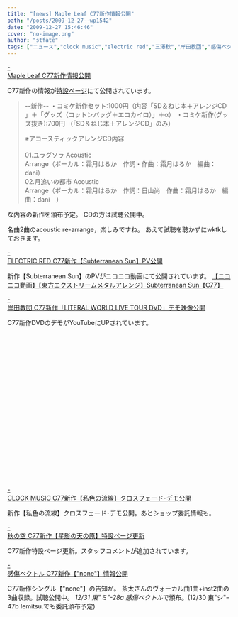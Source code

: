 ```yaml
---
title: "[news] Maple Leaf C77新作情報公開"
path: "/posts/2009-12-27--wp1542"
date: "2009-12-27 15:46:46"
cover: "no-image.png"
author: "stfate"
tags: ["ニュース","clock music","electric red","三澤秋","岸田教団","感傷ベクトル","霜月はるか"]
---
```


<style type="text/css">
<!--
p {white-space: pre-wrap};
-->
</style>

<a class="topics" href="http://shimotsukin.com/" target="_blank">- Maple Leaf C77新作情報公開</a>
<div class="news">C77新作の情報が<a href="http://tieleaf.net/event/c77.html">特設ページ</a>にて公開されています。
<blockquote>--新作--
・コミケ新作セット:1000円（内容「SD＆ねじ本＋アレンジCD  」＋「グッズ（コットンバッグ＋エコカイロ）」＋α） 
・コミケ新作(グッズ抜き):700円 （「SD＆ねじ本＋アレンジCD」のみ） 

※アコースティックアレンジCD内容  
01.ユラグソラ Acoustic Arrange（ボーカル：霜月はるか　作詞・作曲：霜月はるか　編曲：dani）
02.月追いの都市 Acoustic Arrange（ボーカル：霜月はるか　作詞：日山尚　作曲：霜月はるか　編曲：dani　）</blockquote>
な内容の新作を頒布予定。
CDの方は試聴公開中。
<div id="talk">名曲2曲のacoustic re-arrange，楽しみですね。
あえて試聴を聴かずにwktkしておきます。</div></div>

<a class="topics" href="http://punya.jp/keikoku/" target="_blank">- ELECTRIC RED C77新作【Subterranean Sun】PV公開</a>
<div class="news">新作【Subterranean Sun】のPVがニコニコ動画にて公開されています。
<script type="text/javascript" src="http://ext.nicovideo.jp/thumb_watch/sm9212406"></script><noscript><a href="http://www.nicovideo.jp/watch/sm9212406">【ニコニコ動画】【東方エクストリームメタルアレンジ】Subterranean Sun【C77】</a></noscript></div>

<a class="topics" href="http://k-kyoudan.s61.xrea.com/" target="_blank">- 岸田教団 C77新作「LITERAL WORLD LIVE TOUR DVD」デモ映像公開</a>
<div class="news">C77新作DVDのデモがYouTubeにUPされています。
<object width="425" height="344"><param name="movie" value="http://www.youtube.com/v/DcfG0b2BTVQ&hl=ja_JP&fs=1&"></param><param name="allowFullScreen" value="true"></param><param name="allowscriptaccess" value="always"></param><embed src="http://www.youtube.com/v/DcfG0b2BTVQ&hl=ja_JP&fs=1&" type="application/x-shockwave-flash" allowscriptaccess="always" allowfullscreen="true" width="425" height="344"></embed></object></div>

<a class="topics" href="http://clock-music.net/watashiirono_ryuusen/" target="_blank">- CLOCK MUSIC C77新作【私色の流線】クロスフェード･デモ公開</a>
<div class="news">新作【私色の流線】クロスフェード･デモ公開。あとショップ委託情報も。</div>

<a class="topics" href="http://anraku.nothing.sh/akisora/2009amanohara/" target="_blank">- 秋の空 C77新作【星影の天の原】特設ページ更新</a>
<div class="news">C77新作特設ページ更新。スタッフコメントが追加されています。</div>

<a class="topics" href="http://www.sen-vec.com/" target="_blank">- 感傷ベクトル C77新作【"none"】情報公開</a>
<div class="news">C77新作シングル【"none"】の告知が。
茶太さんのヴォーカル曲1曲+inst2曲の3曲収録。試聴公開中。
<em>12/31 東"ミ"-28a 感傷ベクトル</em>で頒布。(12/30  東"シ"ｰ47b Iemitsu.でも委託頒布予定)</div>